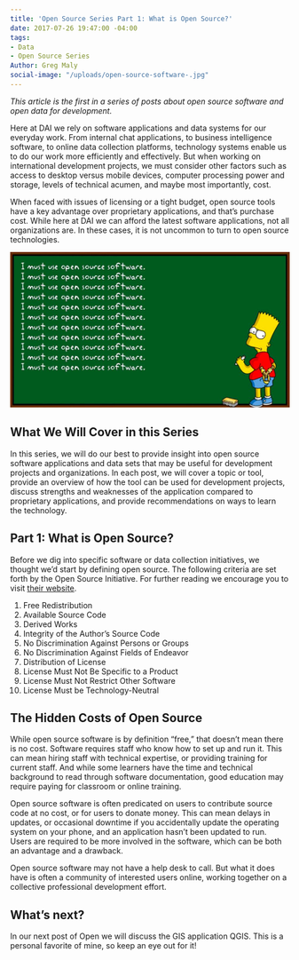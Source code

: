 ```yaml
---
title: 'Open Source Series Part 1: What is Open Source?'
date: 2017-07-26 19:47:00 -04:00
tags:
- Data
- Open Source Series
Author: Greg Maly
social-image: "/uploads/open-source-software-.jpg"
---
```


*This article is the first in a series of posts about open source software and open data for development.*
 
Here at DAI we rely on software applications and data systems for our everyday work. From internal chat applications, to business intelligence software, to online data collection platforms, technology systems enable us to do our work more efficiently and effectively. But when working on international development projects, we must consider other factors such as access to desktop versus mobile devices, computer processing power and storage, levels of technical acumen, and maybe most importantly, cost.  

<!--more-->

When faced with issues of licensing or a tight budget, open source tools have a key advantage over proprietary applications, and that’s purchase cost. While here at DAI we can afford the latest software applications, not all organizations are. In these cases, it is not uncommon to turn to open source technologies. 

![open-source-software-.jpg](/uploads/open-source-software-.jpg)

## What We Will Cover in this Series 

In this series, we will do our best to provide insight into open source software applications and data sets that may be useful for development projects and organizations. In each post, we will cover a topic or tool, provide an overview of how the tool can be used for development projects, discuss strengths and weaknesses of the application compared to proprietary applications, and provide recommendations on ways to learn the technology. 
 
## Part 1: What is Open Source? 

Before we dig into specific software or data collection initiatives, we thought we’d start by defining open source. The following criteria are set forth by the Open Source Initiative. For further reading we encourage you to visit [their website](https://opensource.org/osd). 
1. Free Redistribution 
2. Available Source Code 
3. Derived Works 
4. Integrity of the Author’s Source Code 
5. No Discrimination Against Persons or Groups 
6. No Discrimination Against Fields of Endeavor 
7. Distribution of License 
8. License Must Not Be Specific to a Product 
9. License Must Not Restrict Other Software 
10. License Must be Technology-Neutral 

## The Hidden Costs of Open Source 

While open source software is by definition “free,” that doesn’t mean there is no cost. Software requires staff who know how to set up and run it. This can mean hiring staff with technical expertise, or providing training for current staff. And while some learners have the time and technical background to read through software documentation, good education may require paying for classroom or online training. 

Open source software is often predicated on users to contribute source code at no cost, or for users to donate money. This can mean delays in updates, or occasional downtime if you accidentally update the operating system on your phone, and an application hasn’t been updated to run.  Users are required to be more involved in the software, which can be both an advantage and a drawback. 

Open source software may not have a help desk to call. But what it does have is often a community of interested users online, working together on a collective professional development effort.  

## What’s next? 
In our next post of Open we will discuss the GIS application QGIS. This is a personal favorite of mine, so keep an eye out for it! 